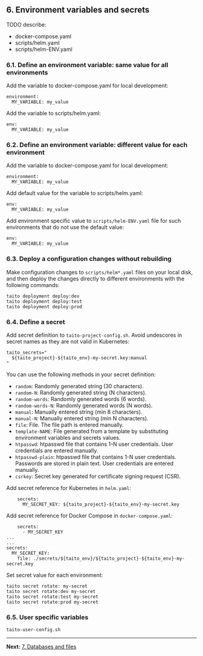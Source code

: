 ## 6. Environment variables and secrets

TODO describe:

- docker-compose.yaml
- scripts/helm.yaml
- scripts/helm-ENV.yaml

### 6.1. Define an environment variable: same value for all environments

Add the variable to docker-compose.yaml for local development:

```shell
environment:
  MY_VARIABLE: my_value
```

Add the variable to scripts/helm.yaml:

```shell
env:
  MY_VARIABLE: my_value
```

### 6.2. Define an environment variable: different value for each environment

Add the variable to docker-compose.yaml for local development:

```shell
environment:
  MY_VARIABLE: my_value
```

Add default value for the variable to scripts/helm.yaml:

```shell
env:
  MY_VARIABLE: my_value
```

Add environment specific value to `scripts/helm-ENV.yaml` file for such environments that do not use the default value:

```shell
env:
  MY_VARIABLE: my_value
```

### 6.3. Deploy a configuration changes without rebuilding

Make configuration changes to `scripts/helm*.yaml` files on your local disk, and then deploy the changes directly to different environments with the following commands:

```shell
taito deployment deploy:dev
taito deployment deploy:test
taito deployment deploy:prod
```

### 6.4. Define a secret

Add secret definition to `taito-project-config.sh`. Avoid undescores in secret names as they are not valid in Kubernetes:

```shell
taito_secrets="
  ${taito_project}-${taito_env}-my-secret.key:manual
"
```

You can use the following methods in your secret definition:

- `random`: Randomly generated string (30 characters).
- `random-N`: Randomly generated string (N characters).
- `random-words`: Randomly generated words (6 words).
- `random-words-N`: Randomly generated words (N words).
- `manual`: Manually entered string (min 8 characters).
- `manual-N`: Manually entered string (min N characters).
- `file`: File. The file path is entered manually.
- `template-NAME`: File generated from a template by substituting environment variables and secrets values.
- `htpasswd`: htpasswd file that contains 1-N user credentials. User credentials are entered manually.
- `htpasswd-plain`: htpasswd file that contains 1-N user credentials. Passwords are stored in plain text. User credentials are entered manually.
- `csrkey`: Secret key generated for certificate signing request (CSR).

Add secret reference for Kubernetes in `helm.yaml`:

```shell
    secrets:
      MY_SECRET_KEY: ${taito_project}-${taito_env}-my-secret.key
```

Add secret reference for Docker Compose in `docker-compose.yaml`:

```shell
    secrets:
      - MY_SECRET_KEY
...
...
secrets:
  MY_SECRET_KEY:
    file: ./secrets/${taito_env}/${taito_project}-${taito_env}-my-secret.key

```

Set secret value for each environment:

```shell
taito secret rotate: my-secret
taito secret rotate:dev my-secret
taito secret rotate:test my-secret
taito secret rotate:prod my-secret
```

### 6.5. User specific variables

`taito-user-config.sh`

---

**Next:** [7. Databases and files](07-databases-and-files.md)
